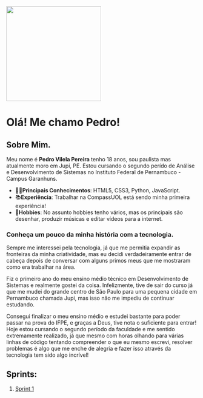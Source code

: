 <img src="https://avatars.githubusercontent.com/u/152188605?v=4" width="250">

# Olá! Me chamo Pedro!

## Sobre Mim.
Meu nome é **Pedro Vilela Pereira** tenho 18 anos, sou paulista mas atualmente moro em Jupi, PE.
Estou cursando o segundo perído de Análise e Desenvolvimento de Sistemas no Instituto Federal de Pernambuco - Campus Garanhuns.

- 👨‍💻**Principais Conhecimentos**: HTML5, CSS3, Python, JavaScript.
- 📚**Experiência**: Trabalhar na CompassUOL está sendo minha primeira experiência!
- 🎨**Hobbies**: No assunto hobbies tenho vários, mas os principais são desenhar, produzir músicas e editar vídeos para a internet.

### Conheça um pouco da minha história com a tecnologia.
Sempre me interessei pela tecnologia, já que me permitia expandir as fronteiras da minha criatividade, mas eu decidi verdadeiramente entrar de cabeça depois de conversar com alguns primos meus que me mostraram como era trabalhar na área.

Fiz o primeiro ano do meu ensino médio técnico em Desenvolvimento de Sistemas e realmente gostei da coisa. Infelizmente, tive de sair do curso já que me mudei do grande centro de São Paulo para uma pequena cidade em Pernambuco chamada Jupi, mas isso não me impediu de continuar estudando.

Consegui finalizar o meu ensino médio e estudei bastante para poder passar na prova do IFPE, e graças a Deus, tive nota o suficiente para entrar! Hoje estou cursando o segundo período da faculdade e me sentido extremamente realizado, já que mesmo com horas olhando para várias linhas de código tentando compreender o que eu mesmo escrevi, resolver problemas é algo que me enche de alegria e fazer isso através da tecnologia tem sido algo incrível!

## Sprints:
1. [Sprint 1](./Sprint1)
